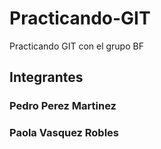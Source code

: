 # Practicando-GIT

Practicando GIT con el grupo BF

## Integrantes

### Pedro Perez Martinez
### Paola Vasquez Robles
